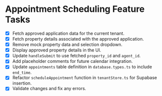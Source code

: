 # Appointment Scheduling Feature Tasks

- [x] Fetch approved application data for the current tenant.
- [x] Fetch property details associated with the approved application.
- [x] Remove mock property data and selection dropdown.
- [x] Display approved property details in the UI.
- [x] Update `handleSubmit` to use fetched `property_id` and `agent_id`.
- [x] Add placeholder comments for future calendar integration.
- [x] Update `appointments` table definition in `database.types.ts` to include `end_time`.
- [x] Refactor `scheduleAppointment` function in `tenantStore.ts` for Supabase insertion.
- [x] Validate changes and fix any errors.
